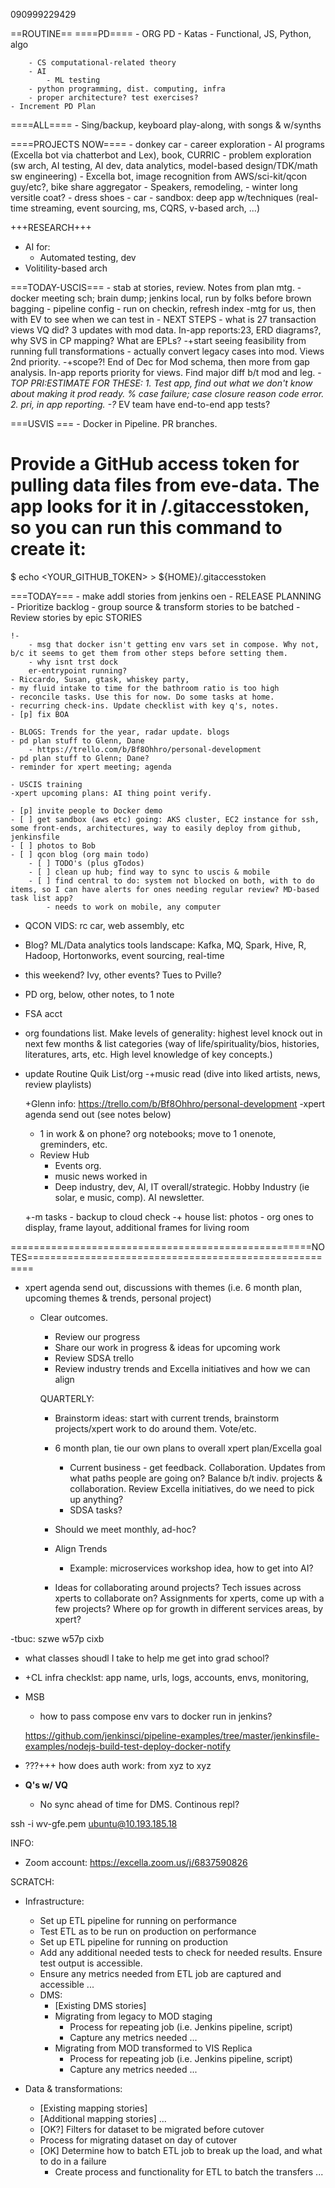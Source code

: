 090999229429

==ROUTINE==
    ====PD====
    - ORG PD 
    - Katas
        - Functional, JS, Python, algo

        - CS computational-related theory
        - AI
            - ML testing 
        - python programming, dist. computing, infra
        - proper architecture? test exercises?
    - Increment PD Plan

====ALL====
    - Sing/backup, keyboard play-along, with songs & w/synths

====PROJECTS NOW====
    - donkey car
    - career exploration
        - AI programs (Excella bot via chatterbot and Lex), book, CURRIC
        - problem exploration (sw arch, AI testing, AI dev, data analytics, model-based design/TDK/math sw engineering)
        - Excella bot, image recognition from AWS/sci-kit/qcon guy/etc?, bike share aggregator
    - Speakers, remodeling, 
    - winter long versitle coat?
    - dress shoes
    - car
    - sandbox: deep app w/techniques (real-time streaming, event sourcing, ms, CQRS, v-based arch, ...)

+++RESEARCH+++
- AI for:
    - Automated testing, dev
- Volitility-based arch

===TODAY-USCIS===
    - stab at stories, review. Notes from plan mtg.
    - docker meeting sch; brain dump; jenkins local, run by folks before brown bagging
    - pipeline config - run on checkin, refresh index
    -mtg for us, then with EV to see when we can test in 
    - NEXT STEPS - what is 27 transaction views VQ did? 3 updates with mod data. In-app reports:23, ERD diagrams?, why SVS in CP mapping? What are EPLs?
        -+start seeing feasibility from running full transformations - actually convert legacy cases into mod. Views 2nd priority.
        -+scope?! End of Dec for Mod schema, then more from gap analysis. In-app reports priority for views. Find major diff b/t mod and leg.
        -*TOP PRI:ESTIMATE FOR THESE: 
            1. Test app, find out what we don't know about making it prod ready. % case failure; case closure reason code error. 
            2. pri, in app reporting.
            -?* EV team have end-to-end app tests?
        

===USVIS ===
    - Docker in Pipeline. PR branches.

# Provide a GitHub access token for pulling data files from eve-data. The app looks for it in <HOME DIRECTORY>/.gitaccesstoken, so you can run this command to create it:

$ echo <YOUR_GITHUB_TOKEN> > ${HOME}/.gitaccesstoken

===TODAY===
    - make addl stories from jenkins oen
    - RELEASE PLANNING
        - Prioritize backlog
        - group source & transform stories to be batched
        - Review stories by epic
    STORIES

    !- 
        - msg that docker isn't getting env vars set in compose. Why not, b/c it seems to get them from other steps before setting them.
        - why isnt trst dock
        er-entrypoint running?
    - Riccardo, Susan, gtask, whiskey party, 
    - my fluid intake to time for the bathroom ratio is too high
    - reconcile tasks. Use this for now. Do some tasks at home.
    - recurring check-ins. Update checklist with key q's, notes.
    - [p] fix BOA

    - BLOGS: Trends for the year, radar update. blogs
    - pd plan stuff to Glenn, Dane
        - https://trello.com/b/Bf8Ohhro/personal-development
    - pd plan stuff to Glenn; Dane?
    - reminder for xpert meeting; agenda

    - USCIS training
    -xpert upcoming plans: AI thing point verify.

    - [p] invite people to Docker demo
    - [ ] get sandbox (aws etc) going: AKS cluster, EC2 instance for ssh, some front-ends, architectures, way to easily deploy from github, jenkinsfile
    - [ ] photos to Bob
    - [ ] qcon blog (org main todo)
        - [ ] TODO's (plus gTodos)
        - [ ] clean up hub; find way to sync to uscis & mobile
        - [ ] find central to do: system not blocked on both, with to do items, so I can have alerts for ones needing regular review? MD-based task list app?
            - needs to work on mobile, any computer


- QCON VIDS: rc car, web assembly, etc
+ Blog? ML/Data analytics tools landscape: Kafka, MQ, Spark, Hive, R, Hadoop, Hortonworks, event sourcing, real-time
- this weekend? Ivy, other events? Tues to Pville?
- PD org, below, other notes, to 1 note
- FSA acct
- org foundations list. Make levels of generality: highest level knock out in next few months & list categories (way of life/spirituality/bios, histories, literatures, arts, etc. High level knowledge of key concepts.)
- update Routine Quik List/org
    -+music read (dive into liked artists, news, review playlists)

    +Glenn info: https://trello.com/b/Bf8Ohhro/personal-development
    -xpert agenda send out (see notes below)
    - 1 in work & on phone? org notebooks; move to 1 onenote, greminders, etc.
    - Review Hub
        - Events org.
        - music news worked in
        - Deep industry, dev, AI, IT overall/strategic. Hobby Industry (ie solar, e music, comp). AI newsletter. 

    +-m tasks - backup to cloud check
    -+ house list: photos - org ones to display, frame layout, additional frames for living room







====================================================NOTES=======================================================

- xpert agenda send out, discussions with themes (i.e. 6 month plan, upcoming themes & trends, personal project)
    - Clear outcomes.
        - Review our progress
        - Share our work in progress & ideas for upcoming work
        - Review SDSA trello
        - Review industry trends and Excella initiatives and how we can align

        QUARTERLY:
        - Brainstorm ideas: start with current trends, brainstorm projects/xpert work to do around them. Vote/etc.
        

        - 6 month plan, tie our own plans to overall xpert plan/Excella goal
            - Current business - get feedback. Collaboration. Updates from what paths people are going on? Balance b/t indiv. projects & collaboration. Review Excella initiatives, do we need to pick up anything?
            - SDSA tasks?
        - Should we meet monthly, ad-hoc?
        - Align Trends
            - Example: microservices workshop idea, how to get into AI?
        - Ideas for collaborating around projects? Tech issues across xperts to collaborate on? Assignments for xperts, come up with a few projects? Where op for growth in different services areas, by xpert?

-tbuc: szwe w57p cixb







- what classes shoudl I take to help me get into grad school?


- +CL infra checklst: app name, urls, logs, accounts, envs, monitoring,
- MSB
    - how to pass compose env vars to docker run in jenkins?


    https://github.com/jenkinsci/pipeline-examples/tree/master/jenkinsfile-examples/nodejs-build-test-deploy-docker-notify

- ???+++ how does auth work: from xyz to xyz


- **Q's w/ VQ**
    - No sync ahead of time for DMS. Continous repl?


ssh -i wv-gfe.pem ubuntu@10.193.185.18








INFO:

- Zoom account: https://excella.zoom.us/j/6837590826












SCRATCH:


- Infrastructure:
    - Set up ETL pipeline for running on performance
    - Test ETL as to be run on production on performance
    - Set up ETL pipeline for running on production
    - Add any additional needed tests to check for needed results. Ensure test output is accessible.
    - Ensure any metrics needed from ETL job are captured and accessible
    ...
    - DMS:
        - [Existing DMS stories]
        - Migrating from legacy to MOD staging
            - Process for repeating job (i.e. Jenkins pipeline, script)
            - Capture any metrics needed
            ...
        - Migrating from MOD transformed to VIS Replica
            - Process for repeating job (i.e. Jenkins pipeline, script)
            - Capture any metrics needed
            ...
        
- Data & transformations:
    - [Existing mapping stories]
    - [Additional mapping stories]
        ...
    - [OK?] Filters for dataset to be migrated before cutover
    - Process for migrating dataset on day of cutover
    - [OK] Determine how to batch ETL job to break up the load, and what to do in a failure
        - Create process and functionality for ETL to batch the transfers
    ...
